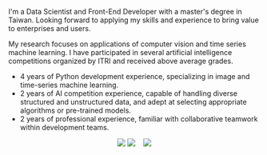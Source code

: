 I'm a Data Scientist and Front-End Developer with a master's degree in Taiwan. Looking forward to applying my skills and experience to bring value to enterprises and users.

My research focuses on applications of computer vision and time series machine learning. I have participated in several artificial intelligence competitions organized by ITRI and received above average grades.

- 4 years of Python development experience, specializing in image and time-series machine learning.
- 2 years of AI competition experience, capable of handling diverse structured and unstructured data, and adept at selecting appropriate algorithms or pre-trained models.
- 2 years of professional experience, familiar with collaborative teamwork within development teams.

<p align="center">
  <img src="https://github-profile-summary-cards.vercel.app/api/cards/profile-details?username=siang-chang&theme=github"/>
  <img src="http://github-profile-summary-cards.vercel.app/api/cards/repos-per-language?username=siang-chang&theme=github"/>
  <span>&nbsp;&nbsp;</span>
  <img src="http://github-profile-summary-cards.vercel.app/api/cards/stats?username=siang-chang&theme=github"/>
<p>

<!--
https://github.com/vn7n24fzkq/github-profile-summary-cards-example/tree/master/profile-summary-card-output#algolia
https://github.com/vn7n24fzkq/github-profile-summary-cards-example/tree/master/profile-summary-card-output#aura_dark
https://github.com/vn7n24fzkq/github-profile-summary-cards-example/tree/master/profile-summary-card-output#calm
https://github.com/vn7n24fzkq/github-profile-summary-cards-example/tree/master/profile-summary-card-output#city_lights
https://github.com/vn7n24fzkq/github-profile-summary-cards-example/tree/master/profile-summary-card-output#gruvbox
https://github.com/vn7n24fzkq/github-profile-summary-cards-example/tree/master/profile-summary-card-output#onedark
https://github.com/vn7n24fzkq/github-profile-summary-cards-example/tree/master/profile-summary-card-output#panda

**siang-chang/siang-chang** is a ✨ _special_ ✨ repository because its `README.md` (this file) appears on your GitHub profile.

Here are some ideas to get you started:

- 🔭 I’m currently working on ...
- 🌱 I’m currently learning ...
- 👯 I’m looking to collaborate on ...
- 🤔 I’m looking for help with ...
- 💬 Ask me about ...
- 📫 How to reach me: ...
- 😄 Pronouns: ...
- ⚡ Fun fact: ...
-->
